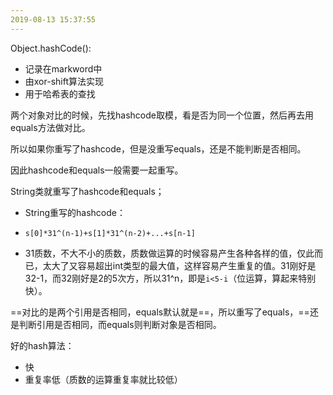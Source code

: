 ```yaml
---
2019-08-13 15:37:55
---
```




Object.hashCode():

- 记录在markword中
- 由xor-shift算法实现
- 用于哈希表的查找

两个对象对比的时候，先找hashcode取模，看是否为同一个位置，然后再去用equals方法做对比。

所以如果你重写了hashcode，但是没重写equals，还是不能判断是否相同。

因此hashcode和equals一般需要一起重写。

String类就重写了hashcode和equals；

- String重写的hashcode：

- ```
  s[0]*31^(n-1)+s[1]*31^(n-2)+...+s[n-1]
  ```

- 31质数，不大不小的质数，质数做运算的时候容易产生各种各样的值，仅此而已，太大了又容易超出int类型的最大值，这样容易产生重复的值。31刚好是32-1，而32刚好是2的5次方，所以31^n，即是`i<5-i`（位运算，算起来特别快）。

==对比的是两个引用是否相同，equals默认就是==，所以重写了equals，==还是判断引用是否相同，而equals则判断对象是否相同。

好的hash算法：

- 快
- 重复率低（质数的运算重复率就比较低）


